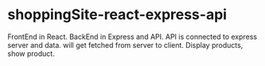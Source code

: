 # shoppingSite-react-express-api
FrontEnd in React. BackEnd in Express and API. API is connected to express server and data. will get fetched from server to client. Display products, show product. 

